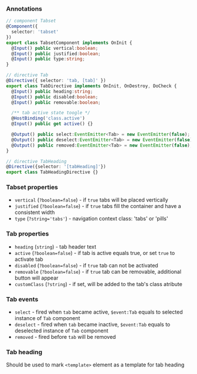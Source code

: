 ### Annotations
```typescript
// component Tabset
@Component({
  selector: 'tabset'
})
export class TabsetComponent implements OnInit {
  @Input() public vertical:boolean;
  @Input() public justified:boolean;
  @Input() public type:string;
}

// directive Tab
@Directive({ selector: 'tab, [tab]' })
export class TabDirective implements OnInit, OnDestroy, DoCheck {
  @Input() public heading:string;
  @Input() public disabled:boolean;
  @Input() public removable:boolean;

  /** tab active state toogle */
  @HostBinding('class.active')
  @Input() public get active() {}

  @Output() public select:EventEmitter<Tab> = new EventEmitter(false);
  @Output() public deselect:EventEmitter<Tab> = new EventEmitter(false);
  @Output() public removed:EventEmitter<Tab> = new EventEmitter(false);
}

// directive TabHeading
@Directive({selector: '[tabHeading]'})
export class TabHeadingDirective {}
```

### Tabset properties
  - `vertical` (`?boolean=false`) - if `true` tabs will be placed vertically
  - `justified` (`?boolean=false`) - if `true` tabs fill the container and have a consistent width
  - `type` (`?string='tabs'`) - navigation context class: 'tabs' or 'pills'

### Tab properties
  - `heading` (`string`) - tab header text
  - `active` (`?boolean=false`) - if tab is active equals true, or set `true` to activate tab
  - `disabled` (`?boolean=false`) - if `true` tab can not be activated
  - `removable` (`?boolean=false`) - if `true` tab can be removable, additional button will appear
  - `customClass` (`?string`) - if set, will be added to the tab's class atribute

### Tab events
  - `select` - fired when `tab` became active, `$event:Tab` equals to selected instance of `Tab` component
  - `deselect` - fired when `tab` became inactive, `$event:Tab` equals to deselected instance of `Tab` component
  - `removed` - fired before `tab` will be removed

### Tab heading
Should be used to mark `<template>` element as a template for tab heading
